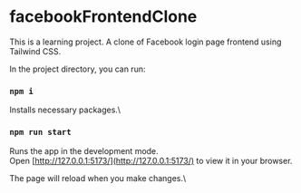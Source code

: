 # facebookFrontendClone
This is a learning project. A clone of Facebook login page frontend using Tailwind CSS.  

In the project directory, you can run:

### `npm i`
Installs necessary packages.\

### `npm run start`

Runs the app in the development mode.\
Open [http://127.0.0.1:5173/](http://127.0.0.1:5173/) to view it in your browser.

The page will reload when you make changes.\
